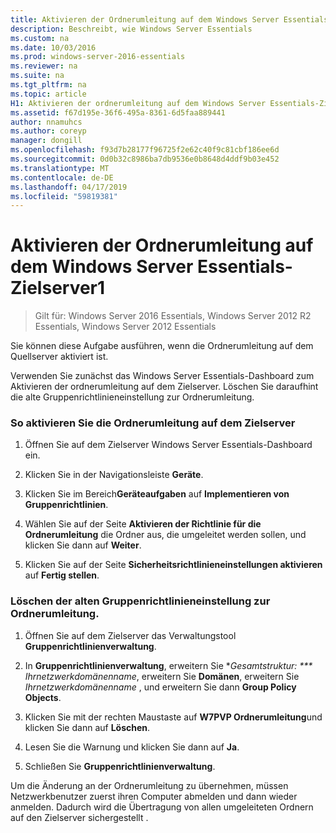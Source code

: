 ```yaml
---
title: Aktivieren der Ordnerumleitung auf dem Windows Server Essentials-Zielserver1
description: Beschreibt, wie Windows Server Essentials
ms.custom: na
ms.date: 10/03/2016
ms.prod: windows-server-2016-essentials
ms.reviewer: na
ms.suite: na
ms.tgt_pltfrm: na
ms.topic: article
H1: Aktivieren der ordnerumleitung auf dem Windows Server Essentials-Zielserver
ms.assetid: f67d195e-36f6-495a-8361-6d5faa889441
author: nnamuhcs
ms.author: coreyp
manager: dongill
ms.openlocfilehash: f93d7b28177f96725f2e62c40f9c81cbf186ee6d
ms.sourcegitcommit: 0d0b32c8986ba7db9536e0b8648d4ddf9b03e452
ms.translationtype: MT
ms.contentlocale: de-DE
ms.lasthandoff: 04/17/2019
ms.locfileid: "59819381"
---
```

# <a name="enable-folder-redirection-on-the-windows-server-essentials-destination-server1"></a>Aktivieren der Ordnerumleitung auf dem Windows Server Essentials-Zielserver1

>Gilt für: Windows Server 2016 Essentials, Windows Server 2012 R2 Essentials, Windows Server 2012 Essentials

Sie können diese Aufgabe ausführen, wenn die Ordnerumleitung auf dem Quellserver aktiviert ist.  
  
 Verwenden Sie zunächst das Windows Server Essentials-Dashboard zum Aktivieren der ordnerumleitung auf dem Zielserver. Löschen Sie daraufhint die alte Gruppenrichtlinieneinstellung zur Ordnerumleitung.  
  
### <a name="to-enable-folder-redirection-on-the-destination-server"></a>So aktivieren Sie die Ordnerumleitung auf dem Zielserver  
  
1.  Öffnen Sie auf dem Zielserver Windows Server Essentials-Dashboard ein.  
  
2.  Klicken Sie in der Navigationsleiste **Geräte**.  
  
3.  Klicken Sie im Bereich**Geräteaufgaben** auf **Implementieren von Gruppenrichtlinien**.  
  
4.  Wählen Sie auf der Seite **Aktivieren der Richtlinie für die Ordnerumleitung** die Ordner aus, die umgeleitet werden sollen, und klicken Sie dann auf **Weiter**.  
  
5.  Klicken Sie auf der Seite **Sicherheitsrichtlinieneinstellungen aktivieren** auf **Fertig stellen**.  
  
### <a name="to-delete-the-old-folder-redirection-group-policy-setting"></a>Löschen der alten Gruppenrichtlinieneinstellung zur Ordnerumleitung.  
  
1.  Öffnen Sie auf dem Zielserver das Verwaltungstool **Gruppenrichtlinienverwaltung**.  
  
2.  In **Gruppenrichtlinienverwaltung**, erweitern Sie **Gesamtstruktur: *** Ihrnetzwerkdomänenname*, erweitern Sie **Domänen**, erweitern Sie *Ihrnetzwerkdomänenname* , und erweitern Sie dann **Group Policy Objects**.  
  
3.  Klicken Sie mit der rechten Maustaste auf **W7PVP Ordnerumleitung**und klicken Sie dann auf **Löschen**.  
  
4.  Lesen Sie die Warnung und klicken Sie dann auf **Ja**.  
  
5.  Schließen Sie **Gruppenrichtlinienverwaltung**.  
  
 Um die Änderung an der Ordnerumleitung zu übernehmen, müssen Netzwerkbenutzer zuerst ihren Computer abmelden und dann wieder anmelden. Dadurch wird die Übertragung von allen umgeleiteten Ordnern auf den Zielserver sichergestellt .
